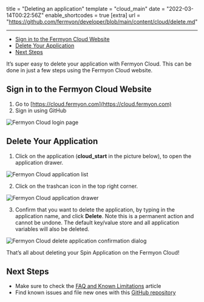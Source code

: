 title = "Deleting an application"
template = "cloud_main"
date = "2022-03-14T00:22:56Z"
enable_shortcodes = true
[extra]
url = "https://github.com/fermyon/developer/blob/main/content/cloud/delete.md"

---
- [Sign in to the Fermyon Cloud Website](#sign-in-to-the-fermyon-cloud-website)
- [Delete Your Application](#delete-your-application)
- [Next Steps](#next-steps)

It’s super easy to delete your application with Fermyon Cloud. This can be done in just a few steps using the Fermyon Cloud website.

## Sign in to the Fermyon Cloud Website

1. Go to [https://cloud.fermyon.com](https://cloud.fermyon.com)
1. Sign in using GitHub
 
![Fermyon Cloud login page](/static/image/login.png)

## Delete Your Application

1. Click on the application (**cloud_start** in the picture below), to open the application drawer.

![Fermyon Cloud application list](/static/image/apps.png)

2. Click on the trashcan icon in the top right corner.

![Fermyon Cloud application drawer](/static/image/drawer.png)

3. Confirm that you want to delete the application, by typing in the application name, and click **Delete**. Note this is a permanent action and cannot be undone. The default key/value store and all application variables will also be deleted.

![Fermyon Cloud delete application confirmation dialog](/static/image/delete.png)

That’s all about deleting your Spin Application on the Fermyon Cloud!

## Next Steps

- Make sure to check the [FAQ and Known Limitations](faq) article
- Find known issues and file new ones with this [GitHub repository](https://github.com/fermyon/feedback)
